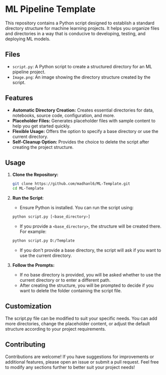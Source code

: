 # ML Pipeline Template

This repository contains a Python script designed to establish a standard directory structure for machine learning projects. It helps you organize files and directories in a way that is conducive to developing, testing, and deploying ML models.

## Files

- `script.py`: A Python script to create a structured directory for an ML pipeline project.
- `Image.png`: An image showing the directory structure created by the script.

## Features

- **Automatic Directory Creation:** Creates essential directories for data, notebooks, source code, configuration, and more.
- **Placeholder Files:** Generates placeholder files with sample content to help you get started quickly.
- **Flexible Usage:** Offers the option to specify a base directory or use the current directory.
- **Self-Cleanup Option:** Provides the choice to delete the script after creating the project structure.

## Usage

1. **Clone the Repository:**
   ```bash
   git clone https://github.com/madhanl6/ML-Template.git
   cd ML-Template
   ```

2. **Run the Script**:
   - Ensure Python is installed. You can run the script using:

   ```bash
   python script.py [<base_directory>]
   ```

   - If you provide a `<base_directory>`, the structure will be created there. For example:

   ```bash
   python script.py D:/Template
   ```

   - If you don't provide a base directory, the script will ask if you want to use the current directory.

3. **Follow the Prompts:**
   - If no base directory is provided, you will be asked whether to use the current directory or to enter a different path.
   - After creating the structure, you will be prompted to decide if you want to delete the folder containing the script file.

## Customization

The script.py file can be modified to suit your specific needs. You can add more directories, change the placeholder content, or adjust the default structure according to your project requirements.

## Contributing

Contributions are welcome! If you have suggestions for improvements or additional features, please open an issue or submit a pull request. Feel free to modify any sections further to better suit your project needs!

  
